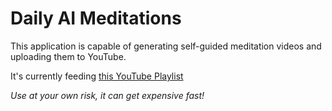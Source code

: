 # Daily AI Meditations
This application is capable of generating self-guided meditation videos and uploading them to YouTube.

It's currently feeding [this YouTube Playlist][1]

_Use at your own risk, it can get expensive fast!_

[1]: https://www.youtube.com/playlist?list=PLy5ORBQVkCnCmWnWzQXKiAwZ2Tv0dO9iV
